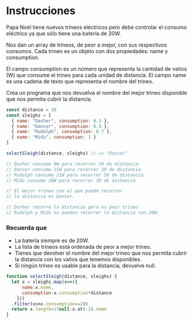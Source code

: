# Instrucciones

<p>
Papa Noél tiene nuevos trineos eléctricos pero debe controlar el consumo eléctrico ya que sólo tiene una batería de 20W.

Nos dan un array de trineos, de peor a mejor, con sus respectivos consumos. Cada trineo es un objeto con dos propiedades: name y consumption.

El campo consumption es un número que representa la cantidad de vatios (W) que consume el trineo para cada unidad de distancia. El campo name es una cadena de texto que representa el nombre del trineo.

Crea un programa que nos devuelva el nombre del mejor trineo disponible que nos permita cubrir la distancia.
</p>

```js
const distance = 30
const sleighs = [
  { name: "Dasher", consumption: 0.3 },
  { name: "Dancer", consumption: 0.5 },
  { name: "Rudolph", consumption: 0.7 },
  { name: "Midu", consumption: 1 }
]

selectSleigh(distance, sleighs) // => "Dancer"

// Dasher consume 9W para recorrer 30 de distancia
// Dancer consume 15W para recorrer 30 de distancia
// Rudolph consume 21W para recorrer 30 de distancia
// Midu consume 30W para recorrer 30 de distancia

// El mejor trineo con el que puede recorrer
// la distancia es Dancer.

// Dasher recorre la distancia pero es peor trineo
// Rudolph y Midu no pueden recorrer la distancia con 20W.
```

<h3>Recuerda que</h3>
<ul>
  <li>La batería siempre es de 20W.</li>
  <li>La lista de trineos está ordenada de peor a mejor trineo.</li>
  <li>Tienes que devolver el nombre del mejor trineo que nos permita cubrir la distancia con los vatios que tenemos disponibles.</li>
  <li>Si ningún trineo es usable para la distancia, devuelve null.</li>
</ul>

```js
function selectSleigh(distance, sleighs) {
  let x = sleighs.map(x=>({
      name:x.name,
      consumption:x.consumption*distance
    }))
  .filter(x=>x.consumption<=20)
  return x.length<1?null:x.at(-1).name
}
```
